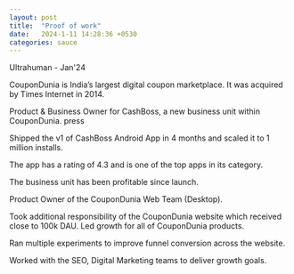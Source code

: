 ```yaml
---
layout: post
title:  "Proof of work"
date:   2024-1-11 14:28:36 +0530
categories: sauce 
---
```


Ultrahuman - Jan'24

CouponDunia is India’s largest digital coupon marketplace. It was acquired by Times Internet in 2014.

Product & Business Owner for CashBoss, a new business unit within CouponDunia. press

Shipped the v1 of CashBoss Android App in 4 months and scaled it to 1 million installs.

The app has a rating of 4.3 and is one of the top apps in its category.

The business unit has been profitable since launch.

Product Owner of the CouponDunia Web Team (Desktop).

Took additional responsibility of the CouponDunia website which received close to 100k DAU.
Led growth for all of CouponDunia products.

Ran multiple experiments to improve funnel conversion across the website.

Worked with the SEO, Digital Marketing teams to deliver growth goals.
